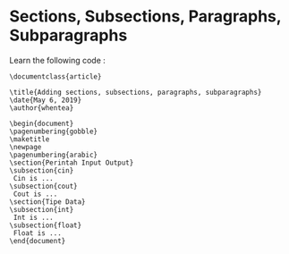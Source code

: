 # Sections, Subsections, Paragraphs, Subparagraphs

Learn the following code :  

```
\documentclass{article}

\title{Adding sections, subsections, paragraphs, subparagraphs}
\date{May 6, 2019}
\author{whentea}

\begin{document}
\pagenumbering{gobble}
\maketitle
\newpage
\pagenumbering{arabic}
\section{Perintah Input Output}
\subsection{cin}
 Cin is ...
\subsection{cout}
 Cout is ...
\section{Tipe Data}
\subsection{int}
 Int is ...
\subsection{float}
 Float is ...
\end{document}
```